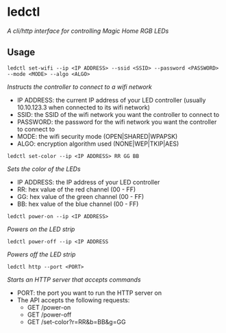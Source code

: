 # ledctl

_A cli/http interface for controlling Magic Home RGB LEDs_


## Usage

`ledctl set-wifi --ip <IP ADDRESS> --ssid <SSID> --password <PASSWORD> --mode <MODE> --algo <ALGO>`

_Instructs the controller to connect to a wifi network_

- IP ADDRESS: the current IP address of your LED controller (usually 10.10.123.3 when connected to its wifi network)
- SSID: the SSID of the wifi network you want the controller to connect to
- PASSWORD: the password for the wifi network you want the controller to connect to
- MODE: the wifi security mode (OPEN|SHARED|WPAPSK)
- ALGO: encryption algorithm used (NONE|WEP|TKIP|AES)

`ledctl set-color --ip <IP ADDRESS> RR GG BB`

_Sets the color of the LEDs_

- IP ADDRESS: the IP address of your LED controller
- RR: hex value of the red channel (00 - FF)
- GG: hex value of the green channel (00 - FF)
- BB: hex value of the blue channel (00 - FF)

`ledctl power-on --ip <IP ADDRESS>`

_Powers on the LED strip_

`ledctl power-off --ip <IP ADDRESS`

_Powers off the LED strip_

`ledctl http --port <PORT>`

_Starts an HTTP server that accepts commands_

- PORT: the port you want to run the HTTP server on
- The API accepts the following requests:
  - GET /power-on
  - GET /power-off
  - GET /set-color?r=RR&b=BB&g=GG
